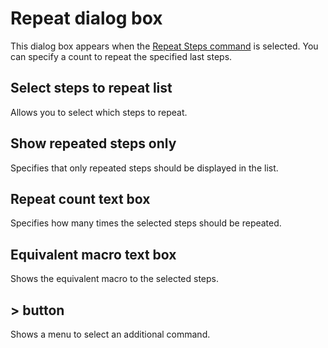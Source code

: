 # Repeat dialog box

This dialog box appears when the [Repeat Steps command](../../cmd/edit/repeat_steps) is selected. You can specify a count to repeat the specified last steps.

## Select steps to repeat list

Allows you to select which steps to repeat.

## Show repeated steps only

Specifies that only repeated steps should be displayed in the list.

## Repeat count text box

Specifies how many times the selected steps should be repeated.

## Equivalent macro text box

Shows the equivalent macro to the selected steps.

## \> button

Shows a menu to select an additional command.

